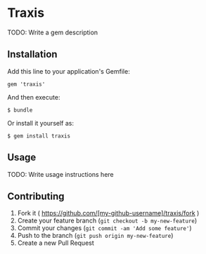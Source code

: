 # Traxis

TODO: Write a gem description

## Installation

Add this line to your application's Gemfile:

    gem 'traxis'

And then execute:

    $ bundle

Or install it yourself as:

    $ gem install traxis

## Usage

TODO: Write usage instructions here

## Contributing

1. Fork it ( https://github.com/[my-github-username]/traxis/fork )
2. Create your feature branch (`git checkout -b my-new-feature`)
3. Commit your changes (`git commit -am 'Add some feature'`)
4. Push to the branch (`git push origin my-new-feature`)
5. Create a new Pull Request
